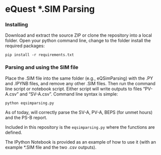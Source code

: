 # eQuest *.SIM Parsing #

### Installing ###

Download and extract the source ZIP or clone the repository into a local folder.
Open your python command line, change to the folder install the required packages:

```
pip install -r requirements.txt
```

### Parsing and using the SIM file ###

Place the .SIM file into the same folder (e.g., eQSimParsing) with the .PY and .IPYNB files, and remove any other .SIM files. Then run the command line script or notebook script. Either script will write outputs to files “PV-A.csv” and “SV-A.csv”. Command line syntax is simple:

```
python eqsimparsing.py
```

As of today, will correctly parse the SV-A, PV-A, BEPS (for unmet hours) and the PS-B report.

Included in this repository is the `eqsimparsing.py` where the functions are defined.

The IPython Notebook is provided as an example of how to use it (with an example *.SIM file and the two .csv outputs).
